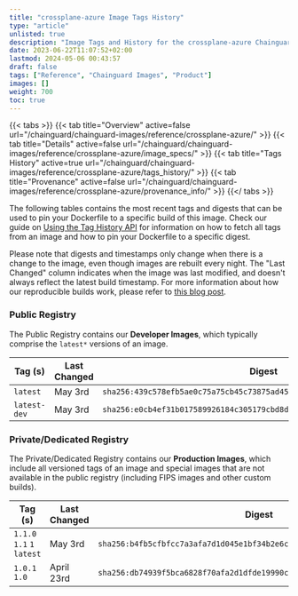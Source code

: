 ```yaml
---
title: "crossplane-azure Image Tags History"
type: "article"
unlisted: true
description: "Image Tags and History for the crossplane-azure Chainguard Image"
date: 2023-06-22T11:07:52+02:00
lastmod: 2024-05-06 00:43:57
draft: false
tags: ["Reference", "Chainguard Images", "Product"]
images: []
weight: 700
toc: true
---
```


{{< tabs >}}
{{< tab title="Overview" active=false url="/chainguard/chainguard-images/reference/crossplane-azure/" >}}
{{< tab title="Details" active=false url="/chainguard/chainguard-images/reference/crossplane-azure/image_specs/" >}}
{{< tab title="Tags History" active=true url="/chainguard/chainguard-images/reference/crossplane-azure/tags_history/" >}}
{{< tab title="Provenance" active=false url="/chainguard/chainguard-images/reference/crossplane-azure/provenance_info/" >}}
{{</ tabs >}}

The following tables contains the most recent tags and digests that can be used to pin your Dockerfile to a specific build of this image. Check our guide on [Using the Tag History API](/chainguard/chainguard-images/using-the-tag-history-api/) for information on how to fetch all tags from an image and how to pin your Dockerfile to a specific digest.

Please note that digests and timestamps only change when there is a change to the image, even though images are rebuilt every night. The "Last Changed" column indicates when the image was last modified, and doesn't always reflect the latest build timestamp. For more information about how our reproducible builds work, please refer to [this blog post](https://www.chainguard.dev/unchained/reproducing-chainguards-reproducible-image-builds).

### Public Registry
The Public Registry contains our **Developer Images**, which typically comprise the `latest*` versions of an image.

| Tag (s)       | Last Changed | Digest                                                                    |
|---------------|--------------|---------------------------------------------------------------------------|
|  `latest`     | May 3rd      | `sha256:439c578efb5ae0c75a75cb45c73875ad45ca9a84f817a28c1ac9542e1dcc9001` |
|  `latest-dev` | May 3rd      | `sha256:e0cb4ef31b017589926184c305179cbd8d450848d78255e242274fdad8a9fe7a` |


### Private/Dedicated Registry
The Private/Dedicated Registry contains our **Production Images**, which include all versioned tags of an image and special images that are not available in the public registry (including FIPS images and other custom builds).

| Tag (s)                     | Last Changed | Digest                                                                    |
|-----------------------------|--------------|---------------------------------------------------------------------------|
|  `1.1.0` `1.1` `1` `latest` | May 3rd      | `sha256:b4fb5cfbfcc7a3afa7d1d045e1bf34b2e6c143e807e21de5b79e41f2c4fe68eb` |
|  `1.0.1` `1.0`              | April 23rd   | `sha256:db74939f5bca6828f70afa2d1dfde19990c0796e1ae475f6077694578646dc60` |

